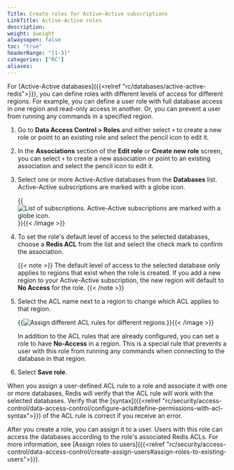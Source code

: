 ```yaml
---
Title: Create roles for Active-Active subscriptions
LinkTitle: Active-Active roles
description: 
weight: $weight
alwaysopen: false
toc: "true"
headerRange: "[1-3]"
categories: ["RC"]
aliases: 
---
```


For [Active-Active databases]({{<relref "rc/databases/active-active-redis">}}), you can define roles with different levels of access for different regions. For example, you can define a user role with full database access in one region and read-only access in another. Or, you can prevent a user from running any commands in a specified region.

1. Go to **Data Access Control > Roles** and either select `+` to create a new role or point to an existing role and select the pencil icon to edit it.

1. In the **Associations** section of the **Edit role** or **Create new role** screen, you can select `+` to create a new association or point to an existing association and select the pencil icon to edit it.

1. Select one or more Active-Active databases from the **Databases** list. Active-Active subscriptions are marked with a globe icon.

    {{<image filename="images/rc/roles-select-aa-database.png" alt="List of subscriptions. Active-Active subscriptions are marked with a globe icon." >}}{{< /image >}}

1. To set the role's default level of access to the selected databases, choose a **Redis ACL** from the list and select the check mark to confirm the association.

    {{< note >}}
The default level of access to the selected database only applies to regions that exist when the role is created. If you add a new region to your Active-Active subscription, the new region will default to **No Access** for the role.
    {{< /note >}}

1. Select the ACL name next to a region to change which ACL applies to that region.

    {{<image filename="images/rc/roles-assign-rules-active-active.png" alt="Assign different ACL rules for different regions." >}}{{< /image >}}

    In addition to the ACL rules that are already configured, you can set a role to have **No-Access** in a region. This is a special rule that prevents a user with this role from running any commands when connecting to the database in that region.

1. Select **Save role**.

When you assign a user-defined ACL rule to a role and associate it with one or more databases, Redis will verify that the ACL rule will work with the selected databases. Verify that the [syntax]({{<relref "rc/security/access-control/data-access-control/configure-acls#define-permissions-with-acl-syntax">}}) of the ACL rule is correct if you receive an error.

After you create a role, you can assign it to a user. Users with this role can access the databases according to the role's associated Redis ACLs. For more information, see [Assign roles to users]({{<relref "rc/security/access-control/data-access-control/create-assign-users#assign-roles-to-existing-users">}}).
